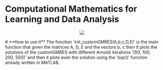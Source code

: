 # **Computational Mathematics for Learning and Data Analysis**
<p align="center">
  <img src="https://user-images.githubusercontent.com/73891662/148542540-b0cb8277-d883-46a2-8de1-3058101c0372.PNG">
</p>
# **How to use it**
The function 'init_customGMRES(A,b,c,D,E)' is the main function that given the matrices A, D, E and the vectors b, c then it plots the solutions of the customGMRES with different Arnoldi iterations '[50, 100, 200, 500]' and then it plots even the solution using the 'lsqr()' function already written in MATLAB.
